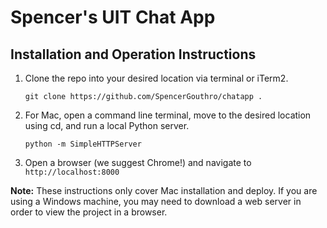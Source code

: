 # Spencer's UIT Chat App

## Installation and Operation Instructions

1. Clone the repo into your desired location via terminal or iTerm2.

   `git clone https://github.com/SpencerGouthro/chatapp .`

2. For Mac, open a command line terminal, move to the desired location using cd, and run a local Python server.

   `python -m SimpleHTTPServer`

3. Open a browser (we suggest Chrome!) and navigate to `http://localhost:8000`

**Note:** These instructions only cover Mac installation and deploy. If you are using a Windows machine, you may need to download a web server in order to view the project in a browser.